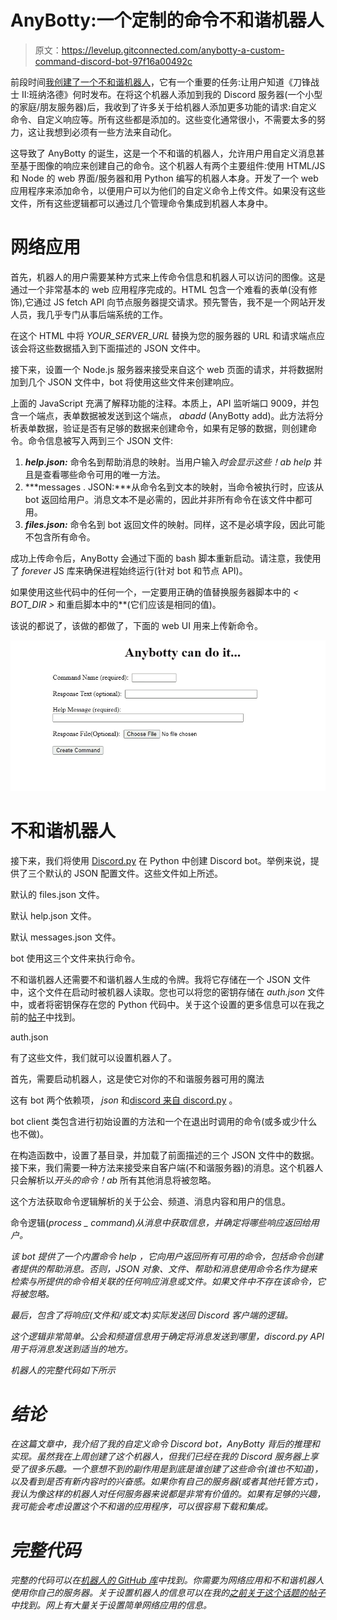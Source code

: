 # AnyBotty:一个定制的命令不和谐机器人

> 原文：<https://levelup.gitconnected.com/anybotty-a-custom-command-discord-bot-97f16a00492c>

前段时间[我创建了一个不和谐机器人](/creating-a-simple-discord-bot-with-discord-js-7b389da3d387)，它有一个重要的任务:让用户知道《刀锋战士 II:班纳洛德》何时发布。在将这个机器人添加到我的 Discord 服务器(一个小型的家庭/朋友服务器)后，我收到了许多关于给机器人添加更多功能的请求:自定义命令、自定义响应等。所有这些都是添加的。这些变化通常很小，不需要太多的努力，这让我想到必须有一些方法来自动化。

这导致了 AnyBotty 的诞生，这是一个不和谐的机器人，允许用户用自定义消息甚至基于图像的响应来创建自己的命令。这个机器人有两个主要组件:使用 HTML/JS 和 Node 的 web 界面/服务器和用 Python 编写的机器人本身。开发了一个 web 应用程序来添加命令，以便用户可以为他们的自定义命令上传文件。如果没有这些文件，所有这些逻辑都可以通过几个管理命令集成到机器人本身中。

# 网络应用

首先，机器人的用户需要某种方式来上传命令信息和机器人可以访问的图像。这是通过一个非常基本的 web 应用程序完成的。HTML 包含一个难看的表单(没有修饰),它通过 JS fetch API 向节点服务器提交请求。预先警告，我不是一个网站开发人员，我几乎专门从事后端系统的工作。

在这个 HTML 中将 *YOUR_SERVER_URL* 替换为您的服务器的 URL 和请求端点应该会将这些数据插入到下面描述的 JSON 文件中。

接下来，设置一个 Node.js 服务器来接受来自这个 web 页面的请求，并将数据附加到几个 JSON 文件中，bot 将使用这些文件来创建响应。

上面的 JavaScript 充满了解释功能的注释。本质上，API 监听端口 9009，并包含一个端点，表单数据被发送到这个端点， *abadd* (AnyBotty add)。此方法将分析表单数据，验证是否有足够的数据来创建命令，如果有足够的数据，则创建命令。命令信息被写入两到三个 JSON 文件:

1.  ***help.json:*** 命令名到帮助消息的映射。当用户输入*时会显示这些！ab help* 并且是查看哪些命令可用的唯一方法。
2.  ***messages . JSON:***从命令名到文本的映射，当命令被执行时，应该从 bot 返回给用户。消息文本不是必需的，因此并非所有命令在该文件中都可用。
3.  ***files.json:*** 命令名到 bot 返回文件的映射。同样，这不是必填字段，因此可能不包含所有命令。

成功上传命令后，AnyBotty 会通过下面的 bash 脚本重新启动。请注意，我使用了 *forever* JS 库来确保进程始终运行(针对 bot 和节点 API)。

如果使用这些代码中的任何一个，一定要用正确的值替换服务器脚本中的 *< BOT_DIR >* 和重启脚本中的*<any botty _ DIRECTORY>*(它们应该是相同的值)。

该说的都说了，该做的都做了，下面的 web UI 用来上传新命令。

![](img/06a284c7b7df3f8be17aa91a32142849.png)

# 不和谐机器人

接下来，我们将使用 [Discord.py](https://discordpy.readthedocs.io/en/stable/) 在 Python 中创建 Discord bot。举例来说，提供了三个默认的 JSON 配置文件。这些文件如上所述。

默认的 files.json 文件。

默认 help.json 文件。

默认 messages.json 文件。

bot 使用这三个文件来执行命令。

不和谐机器人还需要不和谐机器人生成的令牌。我将它存储在一个 JSON 文件中，这个文件在启动时被机器人读取。您也可以将您的密钥存储在 *auth.json* 文件中，或者将密钥保存在您的 Python 代码中。关于这个设置的更多信息可以在我之前的[帖子](/creating-a-simple-discord-bot-with-discord-js-7b389da3d387)中找到。

auth.json

有了这些文件，我们就可以设置机器人了。

首先，需要启动机器人，这是使它对你的不和谐服务器可用的魔法

这有 bot 两个依赖项， *json* 和[discord 来自 discord.py](https://discordpy.readthedocs.io/en/stable/) 。

bot client 类包含进行初始设置的方法和一个在退出时调用的命令(或多或少什么也不做)。

在构造函数中，设置了基目录，并加载了前面描述的三个 JSON 文件中的数据。接下来，我们需要一种方法来接受来自客户端(不和谐服务器)的消息。这个机器人只会解析以*开头的命令！ab* 所有其他消息将被忽略。

这个方法获取命令逻辑解析的关于公会、频道、消息内容和用户的信息。

命令逻辑(*process _ command*)*从消息中获取信息，并确定将哪些响应返回给用户。*

*该 bot 提供了一个内置命令 *help* ，它向用户返回所有可用的命令，包括命令创建者提供的帮助消息。否则，JSON 对象、文件、帮助和消息使用命令名作为键来检索与所提供的命令相关联的任何响应消息或文件。如果文件中不存在该命令，它将被忽略。*

*最后，包含了将响应(文件和/或文本)实际发送回 Discord 客户端的逻辑。*

*这个逻辑非常简单。公会和频道信息用于确定将消息发送到哪里，discord.py API 用于将消息发送到适当的地方。*

*机器人的完整代码如下所示*

# *结论*

*在这篇文章中，我介绍了我的自定义命令 Discord bot，AnyBotty 背后的推理和实现。虽然我在上周创建了这个机器人，但我们已经在我的 Discord 服务器上享受了很多乐趣。一个意想不到的副作用是到底是谁创建了这些命令(谁也不知道)，以及看到是否有新内容时的兴奋感。如果你有自己的服务器(或者其他托管方式)，我认为像这样的机器人对任何服务器来说都是非常有价值的。如果有足够的兴趣，我可能会考虑设置这个不和谐的应用程序，可以很容易下载和集成。*

# *完整代码*

*完整的代码可以在[机器人的 GitHub 库](https://github.com/anthonymorast/anybotty)中找到。你需要为网络应用和不和谐机器人使用你自己的服务器。关于设置机器人的信息可以在我的[之前关于这个话题的帖子](/creating-a-simple-discord-bot-with-discord-js-7b389da3d387)中找到。网上有大量关于设置简单网络应用的信息。*
